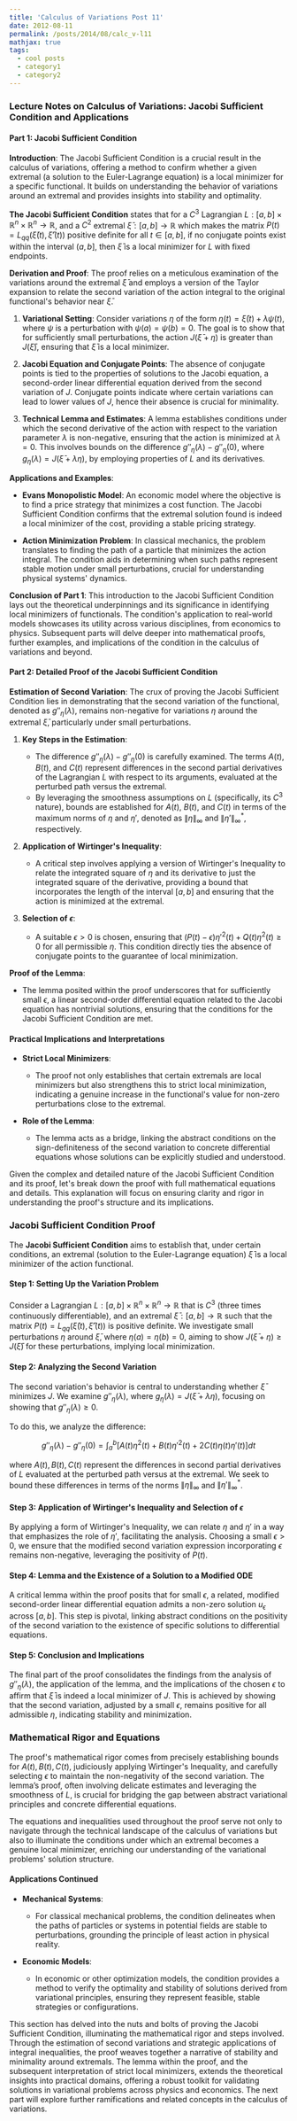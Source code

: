 ```yaml
---
title: 'Calculus of Variations Post 11'
date: 2012-08-11
permalink: /posts/2014/08/calc_v-l11
mathjax: true
tags:
  - cool posts
  - category1
  - category2
---
```



### Lecture Notes on Calculus of Variations: Jacobi Sufficient Condition and Applications

#### Part 1: Jacobi Sufficient Condition

**Introduction**:
The Jacobi Sufficient Condition is a crucial result in the calculus of variations, offering a method to confirm whether a given extremal (a solution to the Euler-Lagrange equation) is a local minimizer for a specific functional. It builds on understanding the behavior of variations around an extremal and provides insights into stability and optimality.

**The Jacobi Sufficient Condition** states that for a $C^3$ Lagrangian $L: [a, b] \times \mathbb{R}^n \times \mathbb{R}^n \rightarrow \mathbb{R}$, and a $C^2$ extremal $\bar{\xi}: [a, b] \rightarrow \mathbb{R}$ which makes the matrix $P(t) = L_{qq}(\bar{\xi}(t), \bar{\xi}'(t))$ positive definite for all $t \in [a, b]$, if no conjugate points exist within the interval $(a, b]$, then $\bar{\xi}$ is a local minimizer for $L$ with fixed endpoints.

**Derivation and Proof**:
The proof relies on a meticulous examination of the variations around the extremal $\bar{\xi}$ and employs a version of the Taylor expansion to relate the second variation of the action integral to the original functional's behavior near $\bar{\xi}$.

1. **Variational Setting**: Consider variations $\eta$ of the form $\eta(t) = \bar{\xi}(t) + \lambda \psi(t)$, where $\psi$ is a perturbation with $\psi(a) = \psi(b) = 0$. The goal is to show that for sufficiently small perturbations, the action $J(\bar{\xi} + \eta)$ is greater than $J(\bar{\xi})$, ensuring that $\bar{\xi}$ is a local minimizer.

2. **Jacobi Equation and Conjugate Points**: The absence of conjugate points is tied to the properties of solutions to the Jacobi equation, a second-order linear differential equation derived from the second variation of $J$. Conjugate points indicate where certain variations can lead to lower values of $J$, hence their absence is crucial for minimality.

3. **Technical Lemma and Estimates**: A lemma establishes conditions under which the second derivative of the action with respect to the variation parameter $\lambda$ is non-negative, ensuring that the action is minimized at $\lambda = 0$. This involves bounds on the difference $g''_{\eta}(\lambda) - g''_{\eta}(0)$, where $g_{\eta}(\lambda) = J(\bar{\xi} + \lambda\eta)$, by employing properties of $L$ and its derivatives.

**Applications and Examples**:

- **Evans Monopolistic Model**: An economic model where the objective is to find a price strategy that minimizes a cost function. The Jacobi Sufficient Condition confirms that the extremal solution found is indeed a local minimizer of the cost, providing a stable pricing strategy.

- **Action Minimization Problem**: In classical mechanics, the problem translates to finding the path of a particle that minimizes the action integral. The condition aids in determining when such paths represent stable motion under small perturbations, crucial for understanding physical systems' dynamics.

**Conclusion of Part 1**:
This introduction to the Jacobi Sufficient Condition lays out the theoretical underpinnings and its significance in identifying local minimizers of functionals. The condition's application to real-world models showcases its utility across various disciplines, from economics to physics. Subsequent parts will delve deeper into mathematical proofs, further examples, and implications of the condition in the calculus of variations and beyond.

#### Part 2: Detailed Proof of the Jacobi Sufficient Condition

**Estimation of Second Variation**: 
The crux of proving the Jacobi Sufficient Condition lies in demonstrating that the second variation of the functional, denoted as $g''_{\eta}(\lambda)$, remains non-negative for variations $\eta$ around the extremal $\bar{\xi}$, particularly under small perturbations.

1. **Key Steps in the Estimation**:
   - The difference $g''_{\eta}(\lambda) - g''_{\eta}(0)$ is carefully examined. The terms $A(t)$, $B(t)$, and $C(t)$ represent differences in the second partial derivatives of the Lagrangian $L$ with respect to its arguments, evaluated at the perturbed path versus the extremal.
   - By leveraging the smoothness assumptions on $L$ (specifically, its $C^3$ nature), bounds are established for $A(t)$, $B(t)$, and $C(t)$ in terms of the maximum norms of $\eta$ and $\eta'$, denoted as $\|\eta\|_{\infty}$ and $\|\eta'\|_{\infty}^*$, respectively.

2. **Application of Wirtinger's Inequality**:
   - A critical step involves applying a version of Wirtinger's Inequality to relate the integrated square of $\eta$ and its derivative to just the integrated square of the derivative, providing a bound that incorporates the length of the interval $[a, b]$ and ensuring that the action is minimized at the extremal.

3. **Selection of $\epsilon$**: 
   - A suitable $\epsilon > 0$ is chosen, ensuring that $(P(t) - \epsilon)\eta'^2(t) + Q(t)\eta^2(t) \geq 0$ for all permissible $\eta$. This condition directly ties the absence of conjugate points to the guarantee of local minimization.

**Proof of the Lemma**:
- The lemma posited within the proof underscores that for sufficiently small $\epsilon$, a linear second-order differential equation related to the Jacobi equation has nontrivial solutions, ensuring that the conditions for the Jacobi Sufficient Condition are met.

#### Practical Implications and Interpretations

- **Strict Local Minimizers**:
  - The proof not only establishes that certain extremals are local minimizers but also strengthens this to strict local minimization, indicating a genuine increase in the functional's value for non-zero perturbations close to the extremal.
  
- **Role of the Lemma**:
  - The lemma acts as a bridge, linking the abstract conditions on the sign-definiteness of the second variation to concrete differential equations whose solutions can be explicitly studied and understood.




Given the complex and detailed nature of the Jacobi Sufficient Condition and its proof, let's break down the proof with full mathematical equations and details. This explanation will focus on ensuring clarity and rigor in understanding the proof's structure and its implications.

### Jacobi Sufficient Condition Proof

The **Jacobi Sufficient Condition** aims to establish that, under certain conditions, an extremal (solution to the Euler-Lagrange equation) $\bar{\xi}$ is a local minimizer of the action functional.

#### Step 1: Setting Up the Variation Problem

Consider a Lagrangian $L: [a, b] \times \mathbb{R}^n \times \mathbb{R}^n \rightarrow \mathbb{R}$ that is $C^3$ (three times continuously differentiable), and an extremal $\bar{\xi}: [a, b] \rightarrow \mathbb{R}$ such that the matrix $P(t) = L_{qq}(\bar{\xi}(t), \bar{\xi}'(t))$ is positive definite. We investigate small perturbations $\eta$ around $\bar{\xi}$, where $\eta(a) = \eta(b) = 0$, aiming to show $J(\bar{\xi} + \eta) \geq J(\bar{\xi})$ for these perturbations, implying local minimization.

#### Step 2: Analyzing the Second Variation

The second variation's behavior is central to understanding whether $\bar{\xi}$ minimizes $J$. We examine $g''_{\eta}(\lambda)$, where $g_{\eta}(\lambda) = J(\bar{\xi} + \lambda\eta)$, focusing on showing that $g''_{\eta}(\lambda) \geq 0$.

To do this, we analyze the difference:

$$g''_{\eta}(\lambda) - g''_{\eta}(0) = \int_a^b [A(t)\eta^2(t) + B(t)\eta'^2(t) + 2C(t)\eta(t)\eta'(t)] dt$$

where $A(t), B(t), C(t)$ represent the differences in second partial derivatives of $L$ evaluated at the perturbed path versus at the extremal. We seek to bound these differences in terms of the norms $\|\eta\|_{\infty}$ and $\|\eta'\|_{\infty}^*$.

#### Step 3: Application of Wirtinger's Inequality and Selection of $\epsilon$

By applying a form of Wirtinger's Inequality, we can relate $\eta$ and $\eta'$ in a way that emphasizes the role of $\eta'$, facilitating the analysis. Choosing a small $\epsilon > 0$, we ensure that the modified second variation expression incorporating $\epsilon$ remains non-negative, leveraging the positivity of $P(t)$.

#### Step 4: Lemma and the Existence of a Solution to a Modified ODE

A critical lemma within the proof posits that for small $\epsilon$, a related, modified second-order linear differential equation admits a non-zero solution $u_{\epsilon}$ across $[a, b]$. This step is pivotal, linking abstract conditions on the positivity of the second variation to the existence of specific solutions to differential equations.

#### Step 5: Conclusion and Implications

The final part of the proof consolidates the findings from the analysis of $g''_{\eta}(\lambda)$, the application of the lemma, and the implications of the chosen $\epsilon$ to affirm that $\bar{\xi}$ is indeed a local minimizer of $J$. This is achieved by showing that the second variation, adjusted by a small $\epsilon$, remains positive for all admissible $\eta$, indicating stability and minimization.

### Mathematical Rigor and Equations

The proof's mathematical rigor comes from precisely establishing bounds for $A(t), B(t), C(t)$, judiciously applying Wirtinger's Inequality, and carefully selecting $\epsilon$ to maintain the non-negativity of the second variation. The lemma’s proof, often involving delicate estimates and leveraging the smoothness of $L$, is crucial for bridging the gap between abstract variational principles and concrete differential equations.

The equations and inequalities used throughout the proof serve not only to navigate through the technical landscape of the calculus of variations but also to illuminate the conditions under which an extremal becomes a genuine local minimizer, enriching our understanding of the variational problems' solution structure.


#### Applications Continued

- **Mechanical Systems**: 
  - For classical mechanical problems, the condition delineates when the paths of particles or systems in potential fields are stable to perturbations, grounding the principle of least action in physical reality.

- **Economic Models**:
  - In economic or other optimization models, the condition provides a method to verify the optimality and stability of solutions derived from variational principles, ensuring they represent feasible, stable strategies or configurations.



This section has delved into the nuts and bolts of proving the Jacobi Sufficient Condition, illuminating the mathematical rigor and steps involved. Through the estimation of second variations and strategic applications of integral inequalities, the proof weaves together a narrative of stability and minimality around extremals. The lemma within the proof, and the subsequent interpretation of strict local minimizers, extends the theoretical insights into practical domains, offering a robust toolkit for validating solutions in variational problems across physics and economics. The next part will explore further ramifications and related concepts in the calculus of variations.